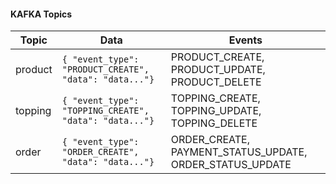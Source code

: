 #### KAFKA Topics

| Topic   | Data                                                   | Events                                                   |
| ------- | ------------------------------------------------------ | -------------------------------------------------------- |
| product | `{ "event_type": "PRODUCT_CREATE", "data": "data..."}` | PRODUCT_CREATE, PRODUCT_UPDATE, PRODUCT_DELETE           |
| topping | `{ "event_type": "TOPPING_CREATE", "data": "data..."}` | TOPPING_CREATE, TOPPING_UPDATE, TOPPING_DELETE           |
| order   | `{ "event_type": "ORDER_CREATE", "data": "data..."}`   | ORDER_CREATE, PAYMENT_STATUS_UPDATE, ORDER_STATUS_UPDATE |
